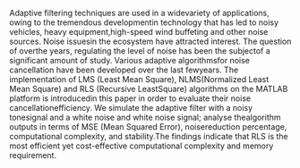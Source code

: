 Adaptive  filtering  techniques  are  used  in  a  widevariety  of  applications,  owing  to  the  tremendous  developmentin  technology  that  has  led  to  noisy  vehicles,  heavy  equipment,high-speed  wind  buffeting  and  other  noise  sources.  Noise  issuesin  the  ecosystem  have  attracted  interest.  The  question  of  overthe  years,  regulating  the  level  of  noise  has  been  the  subjectof  a  significant  amount  of  study.  Various  adaptive  algorithmsfor  noise  cancellation  have  been  developed  over  the  last  fewyears. The implementation of LMS (Least Mean Square), NLMS(Normalized  Least  Mean  Square)  and  RLS  (Recursive  LeastSquare)  algorithms  on  the  MATLAB  platform  is  introducedin   this   paper   in   order   to   evaluate   their   noise   cancellationefficiency.  We  simulate  the  adaptive  filter  with  a  noisy  tonesignal  and  a  white  noise  and  white  noise  signal;  analyse  thealgorithm outputs in terms of MSE (Mean Squared Error), noisereduction  percentage,  computational  complexity,  and  stability.The  findings  indicate  that  RLS  is  the  most  efficient  yet  cost-effective  computational  complexity  and  memory  requirement.
